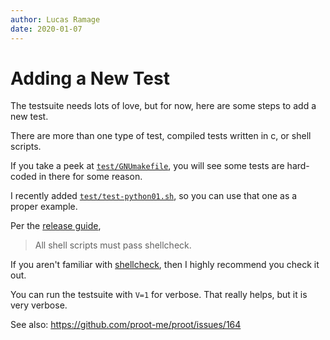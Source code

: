 ```yaml
---
author: Lucas Ramage
date: 2020-01-07
---
```


# Adding a New Test

The testsuite needs lots of love, but for now, here are some steps to add a new test.

There are more than one type of test, compiled tests written in c, or shell scripts.

If you take a peek at [`test/GNUmakefile`](https://github.com/proot-me/proot/blob/master/test/GNUmakefile), you will see some tests are hard-coded in there for some reason.

I recently added [`test/test-python01.sh`](https://github.com/proot-me/proot/blob/master/test/test-python01.sh), so you can use that one as a proper example.

Per the [release guide](https://github.com/proot-me/proot/blob/master/doc/howto-release.rst),

> All shell scripts must pass shellcheck.

If you aren't familiar with [shellcheck](https://www.shellcheck.net), then I highly recommend you check it out.

You can run the testsuite with `V=1` for verbose. That really helps, but it is very verbose.

See also: https://github.com/proot-me/proot/issues/164
